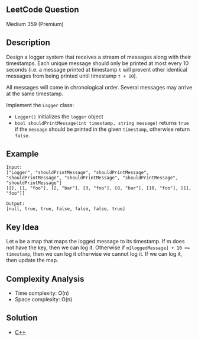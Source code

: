 ## LeetCode Question
Medium 359 (Premium)

## Description
Design a logger system that receives a stream of messages along with their timestamps. Each unique message should only be printed at most every 10 seconds (i.e. a message printed at timestamp `t` will prevent other identical messages from being printed until timestamp `t + 10`).

All messages will come in chronological order. Several messages may arrive at the same timestamp.

Implement the `Logger` class:
- `Logger()` initializes the `logger` object
- `bool shouldPrintMessage(int timestamp, string message)` returns `true` if the `message` should be printed in the given `timestamp`, otherwise return `false`.

## Example
```
Input:
["Logger", "shouldPrintMessage", "shouldPrintMessage", "shouldPrintMessage", "shouldPrintMessage", "shouldPrintMessage", "shouldPrintMessage"]
[[], [1, "foo"], [2, "bar"], [3, "foo"], [8, "bar"], [10, "foo"], [11, "foo"]]

Output:
[null, true, true, false, false, false, true]
```

## Key Idea
Let `m` be a map that maps the logged message to its timestamp. If m does not have the key, then we can log it. Otherwise if `m[loggedMessage] + 10 <= timestamp`, then we can log it otherwise we cannot log it. If we can log it, then update the map.

## Complexity Analysis
- Time complexity: O(n)
- Space complexity: O(n)

## Solution
- [C++](solution.cpp)